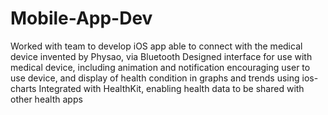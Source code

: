 # Mobile-App-Dev

Worked with team to develop iOS app able to connect with the medical device invented by Physao, via Bluetooth
Designed interface for use with medical device, including animation and notification encouraging user to use           device, and display of health condition in graphs and trends using ios-charts
Integrated with HealthKit, enabling health data to be shared with other health apps